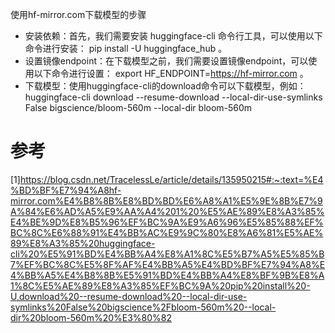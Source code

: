 使用hf-mirror.com下载模型的步骤

- 安装依赖：首先，我们需要安装 huggingface-cli 命令行工具，可以使用以下命令进行安装： pip install -U huggingface_hub 。
- 设置镜像endpoint：在下载模型之前，我们需要设置镜像endpoint，可以使用以下命令进行设置： export HF_ENDPOINT=https://hf-mirror.com 。
- 下载模型：使用huggingface-cli的download命令可以下载模型，例如： huggingface-cli download --resume-download --local-dir-use-symlinks False bigscience/bloom-560m --local-dir bloom-560m

# 参考

[1]https://blog.csdn.net/TracelessLe/article/details/135950215#:~:text=%E4%BD%BF%E7%94%A8hf-mirror.com%E4%B8%8B%E8%BD%BD%E6%A8%A1%E5%9E%8B%E7%9A%84%E6%AD%A5%E9%AA%A4%201%20%E5%AE%89%E8%A3%85%E4%BE%9D%E8%B5%96%EF%BC%9A%E9%A6%96%E5%85%88%EF%BC%8C%E6%88%91%E4%BB%AC%E9%9C%80%E8%A6%81%E5%AE%89%E8%A3%85%20huggingface-cli%20%E5%91%BD%E4%BB%A4%E8%A1%8C%E5%B7%A5%E5%85%B7%EF%BC%8C%E5%8F%AF%E4%BB%A5%E4%BD%BF%E7%94%A8%E4%BB%A5%E4%B8%8B%E5%91%BD%E4%BB%A4%E8%BF%9B%E8%A1%8C%E5%AE%89%E8%A3%85%EF%BC%9A%20pip%20install%20-U,download%20--resume-download%20--local-dir-use-symlinks%20False%20bigscience%2Fbloom-560m%20--local-dir%20bloom-560m%20%E3%80%82